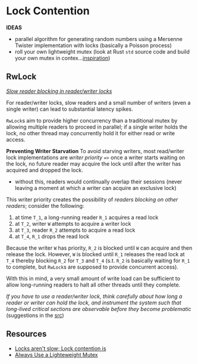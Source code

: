 # Lock Contention

**IDEAS**
* parallel algorithm for generating random numbers using a Mersenne Twister implementation with locks (basically a Poisson process)
* roll your own lightweight mutex (look at Rust `std` source code and build your own mutex in contex...[inspiration](https://preshing.com/20120226/roll-your-own-lightweight-mutex/))

## RwLock

*[Slow reader blocking in reader/writer locks](https://blog.nelhage.com/post/rwlock-contention/)*

For reader/writer locks, slow readers and a small number of writers (even a single writer) can lead to substantial latency spikes.

`RwLock`s aim to provide higher concurrency than a traditional mutex by allowing multiple readers to proceed in parallel; if a single writer holds the lock, no other thread may concurrently hold it for either read or write access.

**Preventing Writer Starvation**
To avoid starving writers, most read/writer lock implementations are *writer priority* `=>` once a writer starts waiting on the lock, no future reader may acquire the lock until after the writer has acquired and dropped the lock.
* without this, readers would continually overlap their sessions (never leaving a moment at which a writer can acquire an exclusive lock)

This writer priority creates the possibility of *readers blocking on other readers*; consider the following:
1. at time `T_1`, a long-running reader `R_1` acquires a read lock
2. at `T_2`, writer `W` attempts to acquire a writer lock
3. at `T_3`, reader `R_2` attempts to acquire a read lock
4. at `T_4`, `R_1` drops the read lock

Because the writer `W` has priority, `R_2` is blocked until `W` can acquire and then release the lock. However, `W` is blocked until `R_1` releases the read lock at `T_4` thereby blocking `R_2` for `T_3` and `T_4` (s.t. `R_2` is basically waiting for `R_1` to complete, but `RwLock`s are supposed to provide concurrent access).

With this in mind, a very small amount of write load can be sufficient to allow long-running readers to halt all other threads until they complete.

*If you have to use a reader/writer lock, think carefully about how long a reader or writer can hold the lock, and instrument the system such that long-lived critical sections are observable before they become problematic* (suggestions in the [src](https://blog.nelhage.com/post/rwlock-contention/))

## Resources

* [Locks aren't slow; Lock contention is](https://preshing.com/20111118/locks-arent-slow-lock-contention-is/)
* [Always Use a Lighteweight Mutex](https://preshing.com/20111124/always-use-a-lightweight-mutex/)